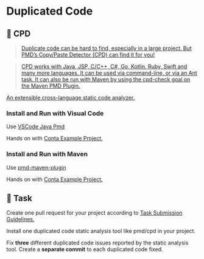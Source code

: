 Duplicated Code
====

## :hammer: CPD

> [Duplicate code can be hard to find, especially in a large project. But PMD’s Copy/Paste Detector (CPD) can find it for you!](https://pmd.github.io/pmd/pmd_userdocs_cpd.html)

> [CPD works with Java, JSP, C/C++, C#, Go, Kotlin, Ruby, Swift and many more languages. It can be used via command-line, or via an Ant task. It can also be run with Maven by using the cpd-check goal on the Maven PMD Plugin.](https://pmd.github.io/pmd/pmd_userdocs_cpd.html)

[An extensible cross-language static code analyzer.](https://pmd.github.io/)

### Install and Run with Visual Code

Use [VSCode Java Pmd](https://marketplace.visualstudio.com/items?itemName=cracrayol.java-pmd)

Hands on with [Conta Example Project.](https://github.com/persapiens/conta/pull/115)

### Install and Run with Maven

Use [pmd-maven-plugin](https://maven.apache.org/plugins/maven-pmd-plugin/cpd-mojo.html)

Hands on with [Conta Example Project.](https://github.com/persapiens/conta/pull/115)

## :construction_worker: Task

Create one pull request for your project according to [Task Submission Guidelines.](../../assessment.md#task-submission)

Install one duplicated code static analysis tool like pmd/cpd in your project.

Fix **three** different duplicated code issues reported by the static analysis tool. Create a **separate commit** to each duplicated code fixed.
